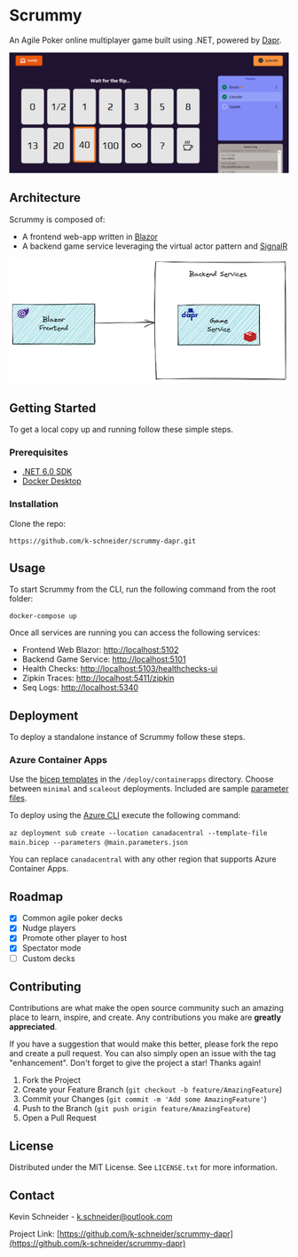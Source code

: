 # Scrummy

An Agile Poker online multiplayer game built using .NET, powered by [Dapr](https://dapr.io/).

![Scrummy](docs/media/screenshot.png)

## Architecture

Scrummy is composed of:

- A frontend web-app written in [Blazor](https://dotnet.microsoft.com/apps/aspnet/web-apps/blazor)
- A backend game service leveraging the virtual actor pattern and [SignalR](https://dotnet.microsoft.com/en-us/apps/aspnet/signalr)

![Scrummy reference architecture](docs/media/buildingblocks.png)

## Getting Started

To get a local copy up and running follow these simple steps.

### Prerequisites

- [.NET 6.0 SDK](https://dotnet.microsoft.com/en-us/download/dotnet/6.0)
- [Docker Desktop](https://www.docker.com/get-started)

### Installation

Clone the repo:

```
https://github.com/k-schneider/scrummy-dapr.git
```

## Usage

To start Scrummy from the CLI, run the following command from the root folder:

```
docker-compose up
```

Once all services are running you can access the following services:

- Frontend Web Blazor: [http://localhost:5102](http://localhost:5102)
- Backend Game Service: [http://localhost:5101](http://localhost:5101)
- Health Checks: [http://localhost:5103/healthchecks-ui](http://localhost:5103/healthchecks-ui)
- Zipkin Traces: [http://localhost:5411/zipkin](http://localhost:5411/zipkin)
- Seq Logs: [http://localhost:5340](http://localhost:5340)

## Deployment

To deploy a standalone instance of Scrummy follow these steps.

### Azure Container Apps

Use the [bicep templates](https://docs.microsoft.com/en-us/azure/azure-resource-manager/bicep/overview?tabs=bicep) in the `/deploy/containerapps` directory. Choose between `minimal` and `scaleout` deployments. Included are sample [parameter files](https://docs.microsoft.com/en-us/azure/azure-resource-manager/bicep/parameter-files).

To deploy using the [Azure CLI](https://docs.microsoft.com/en-us/cli/azure/install-azure-cli) execute the following command:

`az deployment sub create --location canadacentral --template-file main.bicep --parameters @main.parameters.json`

You can replace `canadacentral` with any other region that supports Azure Container Apps.

## Roadmap

- [x] Common agile poker decks
- [x] Nudge players
- [x] Promote other player to host
- [x] Spectator mode
- [ ] Custom decks

## Contributing

Contributions are what make the open source community such an amazing place to learn, inspire, and create. Any contributions you make are **greatly appreciated**.

If you have a suggestion that would make this better, please fork the repo and create a pull request. You can also simply open an issue with the tag "enhancement".
Don't forget to give the project a star! Thanks again!

1. Fork the Project
2. Create your Feature Branch (`git checkout -b feature/AmazingFeature`)
3. Commit your Changes (`git commit -m 'Add some AmazingFeature'`)
4. Push to the Branch (`git push origin feature/AmazingFeature`)
5. Open a Pull Request

## License

Distributed under the MIT License. See `LICENSE.txt` for more information.

## Contact

Kevin Schneider - k.schneider@outlook.com

Project Link: [https://github.com/k-schneider/scrummy-dapr](https://github.com/k-schneider/scrummy-dapr)
